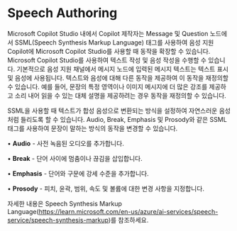 # Speech Authoring


Microsoft Copilot Studio 내에서 Copilot 제작자는 Message 및 Question 노드에서 SSML(Speech Synthesis Markup Language) 태그를 사용하여 음성 지원 Copilot에 Microsoft Copilot Studio를 사용할 때 동작을 확장할 수 있습니다. Microsoft Copilot Studio를 사용하여 텍스트 작성 및 음성 작성을 수행할 수 있습니다. 기본적으로 음성 지원 채널에서 메시지 노드에 입력된 메시지 텍스트는 텍스트 표시 및 음성에 사용됩니다. 텍스트와 음성에 대해 다른 동작을 제공하여 이 동작을 재정의할 수 있습니다. 예를 들어, 문장의 특정 영역이나 이미지 메시지에 더 많은 강조를 제공하고 소리 내어 읽을 수 있는 대체 설명을 제공하려는 경우 동작을 재정의할 수 있습니다.

SSML을 사용할 때 텍스트가 합성 음성으로 변환되는 방식을 설정하여 자연스러운 음성처럼 들리도록 할 수 있습니다. Audio, Break, Emphasis 및 Prosody와 같은 SSML 태그를 사용하여 문장이 말하는 방식의 동작을 변경할 수 있습니다.

• **Audio** - 사전 녹음된 오디오를 추가합니다.

• **Break** - 단어 사이에 멈춤이나 끊김을 삽입합니다.

• **Emphasis** - 단어와 구문에 강세 수준을 추가합니다.

• **Prosody** - 피치, 윤곽, 범위, 속도 및 볼륨에 대한 변경 사항을 지정합니다.


자세한 내용은 Speech Synthesis Markup Language(https://learn.microsoft.com/en-us/azure/ai-services/speech-service/speech-synthesis-markup)를 참조하세요.












